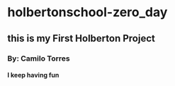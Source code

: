 # holbertonschool-zero_day
## this is my First Holberton Project
### By: Camilo Torres
#### I keep having fun

